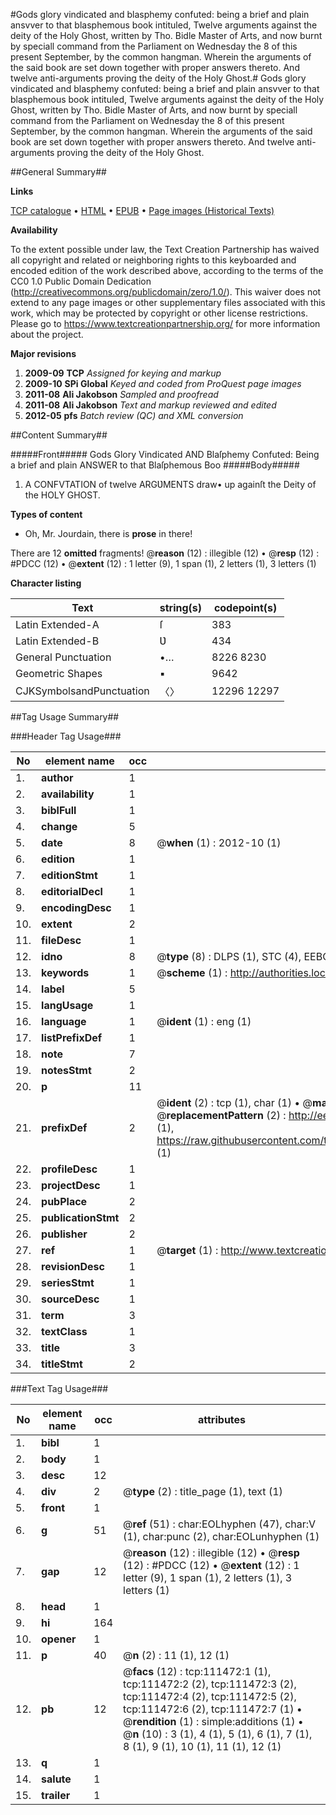 #Gods glory vindicated and blasphemy confuted: being a brief and plain ansvver to that blasphemous book intituled, Twelve arguments against the deity of the Holy Ghost, written by Tho. Bidle Master of Arts, and now burnt by speciall command from the Parliament on Wednesday the 8 of this present September, by the common hangman. Wherein the arguments of the said book are set down together with proper answers thereto. And twelve anti-arguments proving the deity of the Holy Ghost.#
Gods glory vindicated and blasphemy confuted: being a brief and plain ansvver to that blasphemous book intituled, Twelve arguments against the deity of the Holy Ghost, written by Tho. Bidle Master of Arts, and now burnt by speciall command from the Parliament on Wednesday the 8 of this present September, by the common hangman. Wherein the arguments of the said book are set down together with proper answers thereto. And twelve anti-arguments proving the deity of the Holy Ghost.

##General Summary##

**Links**

[TCP catalogue](http://www.ota.ox.ac.uk/tcp/)  • 
[HTML](http://tei.it.ox.ac.uk/tcp/Texts-HTML/free/A76/A76706.html)  • 
[EPUB](http://tei.it.ox.ac.uk/tcp/Texts-EPUB/free/A76/A76706.epub) • 
[Page images (Historical Texts)](https://historicaltexts.jisc.ac.uk/eebo-99859397e)

**Availability**

To the extent possible under law, the Text Creation Partnership has waived all copyright and related or neighboring rights to this keyboarded and encoded edition of the work described above, according to the terms of the CC0 1.0 Public Domain Dedication (http://creativecommons.org/publicdomain/zero/1.0/). This waiver does not extend to any page images or other supplementary files associated with this work, which may be protected by copyright or other license restrictions. Please go to https://www.textcreationpartnership.org/ for more information about the project.

**Major revisions**

1. __2009-09__ __TCP__ *Assigned for keying and markup*
1. __2009-10__ __SPi Global__ *Keyed and coded from ProQuest page images*
1. __2011-08__ __Ali Jakobson__ *Sampled and proofread*
1. __2011-08__ __Ali Jakobson__ *Text and markup reviewed and edited*
1. __2012-05__ __pfs__ *Batch review (QC) and XML conversion*

##Content Summary##

#####Front#####
Gods Glory Vindicated AND Blaſphemy Confuted: Being a brief and plain ANSWER to that Blaſphemous Boo
#####Body#####

1. A CONFVTATION of twelve ARGƲMENTS draw• up againſt the Deity of the HOLY GHOST.

**Types of content**

  * Oh, Mr. Jourdain, there is **prose** in there!

There are 12 **omitted** fragments! 
 @__reason__ (12) : illegible (12)  •  @__resp__ (12) : #PDCC (12)  •  @__extent__ (12) : 1 letter (9), 1 span (1), 2 letters (1), 3 letters (1)

**Character listing**


|Text|string(s)|codepoint(s)|
|---|---|---|
|Latin Extended-A|ſ|383|
|Latin Extended-B|Ʋ|434|
|General Punctuation|•…|8226 8230|
|Geometric Shapes|▪|9642|
|CJKSymbolsandPunctuation|〈〉|12296 12297|

##Tag Usage Summary##

###Header Tag Usage###

|No|element name|occ|attributes|
|---|---|---|---|
|1.|__author__|1||
|2.|__availability__|1||
|3.|__biblFull__|1||
|4.|__change__|5||
|5.|__date__|8| @__when__ (1) : 2012-10 (1)|
|6.|__edition__|1||
|7.|__editionStmt__|1||
|8.|__editorialDecl__|1||
|9.|__encodingDesc__|1||
|10.|__extent__|2||
|11.|__fileDesc__|1||
|12.|__idno__|8| @__type__ (8) : DLPS (1), STC (4), EEBO-CITATION (1), PROQUEST (1), VID (1)|
|13.|__keywords__|1| @__scheme__ (1) : http://authorities.loc.gov/ (1)|
|14.|__label__|5||
|15.|__langUsage__|1||
|16.|__language__|1| @__ident__ (1) : eng (1)|
|17.|__listPrefixDef__|1||
|18.|__note__|7||
|19.|__notesStmt__|2||
|20.|__p__|11||
|21.|__prefixDef__|2| @__ident__ (2) : tcp (1), char (1)  •  @__matchPattern__ (2) : ([0-9\-]+):([0-9IVX]+) (1), (.+) (1)  •  @__replacementPattern__ (2) : http://eebo.chadwyck.com/downloadtiff?vid=$1&page=$2 (1), https://raw.githubusercontent.com/textcreationpartnership/Texts/master/tcpchars.xml#$1 (1)|
|22.|__profileDesc__|1||
|23.|__projectDesc__|1||
|24.|__pubPlace__|2||
|25.|__publicationStmt__|2||
|26.|__publisher__|2||
|27.|__ref__|1| @__target__ (1) : http://www.textcreationpartnership.org/docs/. (1)|
|28.|__revisionDesc__|1||
|29.|__seriesStmt__|1||
|30.|__sourceDesc__|1||
|31.|__term__|3||
|32.|__textClass__|1||
|33.|__title__|3||
|34.|__titleStmt__|2||


###Text Tag Usage###

|No|element name|occ|attributes|
|---|---|---|---|
|1.|__bibl__|1||
|2.|__body__|1||
|3.|__desc__|12||
|4.|__div__|2| @__type__ (2) : title_page (1), text (1)|
|5.|__front__|1||
|6.|__g__|51| @__ref__ (51) : char:EOLhyphen (47), char:V (1), char:punc (2), char:EOLunhyphen (1)|
|7.|__gap__|12| @__reason__ (12) : illegible (12)  •  @__resp__ (12) : #PDCC (12)  •  @__extent__ (12) : 1 letter (9), 1 span (1), 2 letters (1), 3 letters (1)|
|8.|__head__|1||
|9.|__hi__|164||
|10.|__opener__|1||
|11.|__p__|40| @__n__ (2) : 11 (1), 12 (1)|
|12.|__pb__|12| @__facs__ (12) : tcp:111472:1 (1), tcp:111472:2 (2), tcp:111472:3 (2), tcp:111472:4 (2), tcp:111472:5 (2), tcp:111472:6 (2), tcp:111472:7 (1)  •  @__rendition__ (1) : simple:additions (1)  •  @__n__ (10) : 3 (1), 4 (1), 5 (1), 6 (1), 7 (1), 8 (1), 9 (1), 10 (1), 11 (1), 12 (1)|
|13.|__q__|1||
|14.|__salute__|1||
|15.|__trailer__|1||
